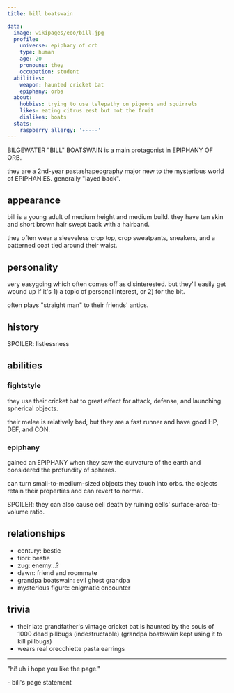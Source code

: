 ```yaml
---
title: bill boatswain

data:
  image: wikipages/eoo/bill.jpg
  profile:
    universe: epiphany of orb
    type: human
    age: 20
    pronouns: they
    occupation: student
  abilities:
    weapon: haunted cricket bat
    epiphany: orbs
  about:
    hobbies: trying to use telepathy on pigeons and squirrels
    likes: eating citrus zest but not the fruit
    dislikes: boats
  stats:
    raspberry allergy: '✦----'
---
```


BILGEWATER "BILL" BOATSWAIN is a main protagonist in EPIPHANY OF ORB.

they are a 2nd-year pastashapeography major new to the mysterious world of EPIPHANIES. generally "layed back".

## appearance

bill is a young adult of medium height and medium build. they have tan skin and short brown hair swept back with a hairband.

they often wear a sleeveless crop top, crop sweatpants, sneakers, and a patterned coat tied around their waist.

## personality

very easygoing which often comes off as disinterested. but they'll easily get wound up if it's 1) a topic of personal interest, or 2) for the bit.

often plays "straight man" to their friends' antics.

## history

SPOILER: listlessness

## abilities

### fightstyle

they use their cricket bat to great effect for attack, defense, and launching spherical objects.

their melee is relatively bad, but they are a fast runner and have good HP, DEF, and CON.

### epiphany

gained an EPIPHANY when they saw the curvature of the earth and considered the profundity of spheres.

can turn small-to-medium-sized objects they touch into orbs. the objects retain their properties and can revert to normal.

SPOILER: <span class="spoilered">they can also cause cell death by ruining cells' surface-area-to-volume ratio.</span>

## relationships

- century: bestie
- fiori: bestie
- zug: enemy...?
- dawn: friend and roommate
- grandpa boatswain: evil ghost grandpa
- mysterious figure: enigmatic encounter

## trivia

- their late grandfather's vintage cricket bat is haunted by the souls of 1000 dead pillbugs (indestructable) (grandpa boatswain kept using it to kill pillbugs)
- wears real orecchiette pasta earrings

---

"hi! uh i hope you like the page."

\- bill's page statement
